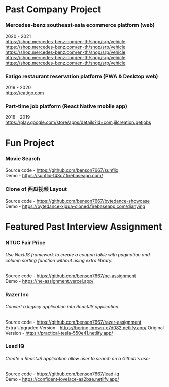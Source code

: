 # Past Company Project
### Mercedes-benz southeast-asia ecommerce platform (web)
2020 - 2021 <br/>
https://shop.mercedes-benz.com/en-th/shop/srp/vehicle <br/>
https://shop.mercedes-benz.com/en-th/shop/srp/vehicle <br/>
https://shop.mercedes-benz.com/en-th/shop/srp/vehicle <br/>
https://shop.mercedes-benz.com/en-th/shop/srp/vehicle <br/>
https://shop.mercedes-benz.com/en-th/shop/srp/vehicle <br/>

### Eatigo restaurant reservation platform (PWA & Desktop web)
2019 - 2020 <br/>
https://eatigo.com <br/>

### Part-time job platform (React Native mobile app)
2018 - 2019 <br/>
https://play.google.com/store/apps/details?id=com.jilcreation.getjobs

# Fun Project
### Movie Search
Source code - https://github.com/benson7667/sunflix <br/>
Demo - https://sunflix-f43c7.firebaseapp.com/

### Clone of 西瓜视频 Layout
Source code - https://github.com/benson7667/bytedance-showcase <br/>
Demo - https://bytedance-xigua-cloned.firebaseapp.com/dianying

# Featured Past Interview Assignment
### NTUC Fair Price
###### Use NextJS framework to create a coupon table with pagination and column sorting function without using extra library.
Source code - https://github.com/benson7667/ne-assignment <br/>
Demo - https://ne-assignment.vercel.app/

### Razer Inc
###### Convert a legacy application into ReactJS application.
Source code - https://github.com/benson7667/razer-assignment <br/>
Extra Upgraded Version - https://boring-brown-c7d082.netlify.app/
Original Version - https://practical-tesla-550e41.netlify.app/

### Lead IQ
###### Create a ReactJS application allow user to search on a Github's user
Source code - https://github.com/benson7667/lead-iq <br/>
Demo - https://confident-lovelace-aa2bae.netlify.app/

